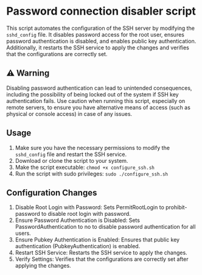 # Password connection disabler script

This script automates the configuration of the SSH server by modifying the `sshd_config` file. It disables password access for the root user, ensures password authentication is disabled, and enables public key authentication. Additionally, it restarts the SSH service to apply the changes and verifies that the configurations are correctly set.

## ⚠️ Warning

Disabling password authentication can lead to unintended consequences, including the possibility of being locked out of the system if SSH key authentication fails. Use caution when running this script, especially on remote servers, to ensure you have alternative means of access (such as physical or console access) in case of any issues.

## Usage

1. Make sure you have the necessary permissions to modify the `sshd_config` file and restart the SSH service.
2. Download or clone the script to your system.
3. Make the script executable: `chmod +x configure_ssh.sh`
4. Run the script with sudo privileges: `sudo ./configure_ssh.sh`


## Configuration Changes

1. Disable Root Login with Password: Sets PermitRootLogin to prohibit-password to disable root login with password.
2. Ensure Password Authentication is Disabled: Sets PasswordAuthentication to no to disable password authentication for all users.
3. Ensure Pubkey Authentication is Enabled: Ensures that public key authentication (PubkeyAuthentication) is enabled.
4. Restart SSH Service: Restarts the SSH service to apply the changes.
5. Verify Settings: Verifies that the configurations are correctly set after applying the changes.
